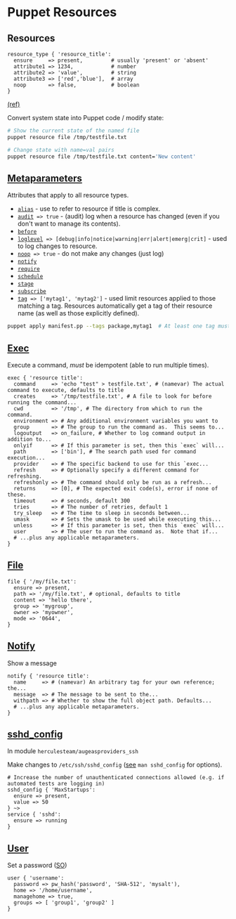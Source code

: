# Puppet Resources

## Resources

```puppet
resource_type { 'resource_title':
  ensure     => present,         # usually 'present' or 'absent'
  attribute1 => 1234,            # number
  attribute2 => 'value',         # string
  attribute3 => ['red','blue'],  # array
  noop       => false,           # boolean
}
```
[(ref)](https://www.safaribooksonline.com/library/view/learning-puppet-4/9781491907993/ch04.html)

Convert system state into Puppet code / modify state:

```bash
# Show the current state of the named file
puppet resource file /tmp/testfile.txt

# Change state with name=val pairs
puppet resource file /tmp/testfile.txt content='New content'
```

## [Metaparameters](https://docs.puppetlabs.com/references/latest/metaparameter.html)
Attributes that apply to all resource types.
* [`alias`](https://docs.puppetlabs.com/references/latest/metaparameter.html#alias) -
    use to refer to resource if title is complex.
* [`audit`](https://docs.puppetlabs.com/references/latest/metaparameter.html#audit)` => true` -
    (audit) log when a resource has changed (even if you don't want to manage its contents).
* [`before`](https://docs.puppetlabs.com/references/latest/metaparameter.html#before)
* [`loglevel`](https://docs.puppetlabs.com/references/latest/metaparameter.html#loglevel)` => [debug|info|notice|warning|err|alert|emerg|crit]` - used to log changes to resource.
* [`noop`](https://docs.puppetlabs.com/references/latest/metaparameter.html#noop)` => true` -
    do not make any changes (just log)
* [`notify`](https://docs.puppetlabs.com/references/latest/metaparameter.html#notify)
* [`require`](https://docs.puppetlabs.com/references/latest/metaparameter.html#require)
* [`schedule`](https://docs.puppetlabs.com/references/latest/metaparameter.html#schedule)
* [`stage`](https://docs.puppetlabs.com/references/latest/metaparameter.html#stage)
* [`subscribe`](https://docs.puppetlabs.com/references/latest/metaparameter.html#subscribe)
* [`tag`](https://docs.puppetlabs.com/references/latest/metaparameter.html#tag)` => ['mytag1', 'mytag2']` -
    used limit resources applied to those matching a tag.
    Resources automatically get a tag of their resource name (as well as those explicitly defined).
```bash
puppet apply manifest.pp --tags package,mytag1  # At least one tag must match
```

## [Exec](https://docs.puppetlabs.com/references/latest/type.html#exec)
Execute a command, _must_ be idempotent (able to run multiple times).
```puppet
exec { 'resource title':
  command     => 'echo "test" > testfile.txt', # (namevar) The actual command to execute, defaults to title
  creates     => '/tmp/testfile.txt', # A file to look for before running the command...
  cwd         => '/tmp', # The directory from which to run the command.
  environment => # Any additional environment variables you want to 
  group       => # The group to run the command as.  This seems to...
  logoutput   => on_failure, # Whether to log command output in addition to...
  onlyif      => # If this parameter is set, then this `exec` will...
  path        => ['bin'], # The search path used for command execution...
  provider    => # The specific backend to use for this `exec...
  refresh     => # Optionally specify a different command for refreshing.
  refreshonly => # The command should only be run as a refresh...
  returns     => [0], # The expected exit code(s), error if none of these.
  timeout     => # seconds, default 300
  tries       => # The number of retries, default 1
  try_sleep   => # The time to sleep in seconds between...
  umask       => # Sets the umask to be used while executing this...
  unless      => # If this parameter is set, then this `exec` will...
  user        => # The user to run the command as.  Note that if...
  # ...plus any applicable metaparameters.
}
```


## [File](https://docs.puppetlabs.com/references/latest/type.html#file)
```puppet
file { '/my/file.txt':
  ensure => present,
  path => '/my/file.txt', # optional, defaults to title
  content => 'hello there',
  group => 'mygroup',
  owner => 'myowner',
  mode => '0644',
}
```

## [Notify](https://docs.puppetlabs.com/references/latest/type.html#notify)
Show a message
```puppet
notify { 'resource title':
  name     => # (namevar) An arbitrary tag for your own reference; the...
  message  => # The message to be sent to the...
  withpath => # Whether to show the full object path. Defaults...
  # ...plus any applicable metaparameters.
}
```

## [sshd_config](https://forge.puppetlabs.com/herculesteam/augeasproviders_ssh#sshd_config-provider)

In module `herculesteam/augeasproviders_ssh`

Make changes to `/etc/ssh/sshd_config` ([see](http://www.openbsd.org/cgi-bin/man.cgi/OpenBSD-current/man5/sshd_config.5?query=sshd_config) `man sshd_config` for options).

```puppet
# Increase the number of unauthenticated connections allowed (e.g. if automated tests are logging in)
sshd_config { 'MaxStartups':
  ensure => present,
  value => 50
} ~>
service { 'sshd':
  ensure => running
}
```

## [User](https://docs.puppetlabs.com/references/latest/type.html#user)

Set a password ([SO](http://stackoverflow.com/a/32034759/125246))
```puppet
user { 'username':
  password => pw_hash('password', 'SHA-512', 'mysalt'),
  home => '/home/username',
  managehome => true,
  groups => [ 'group1', 'group2' ]
}
```
